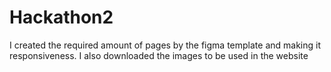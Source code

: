 # Hackathon2
I created the required amount of pages by the figma template and making it responsiveness.
I also downloaded the images to be used in the website
